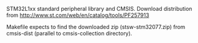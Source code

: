 STM32L1xx standard peripheral library and CMSIS.
Download distribution from http://www.st.com/web/en/catalog/tools/PF257913

Makefile expects to find the downloaded zip (stsw-stm32077.zip) from
cmsis-dist (parallel to cmsis-collection directory).


